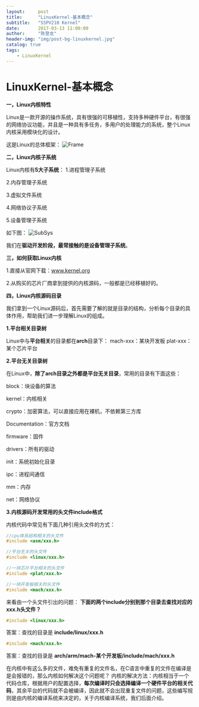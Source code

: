 ```yaml
---
layout:     post
title:      "LinuxKernel-基本概念"
subtitle:   "S5PV210 Kernel"
date:       2017-03-13 11:00:00
author:     "陈登龙"
header-img: "img/post-bg-linuxkernel.jpg"
catalog: true
tags:
    - LinuxKernel
---
```


# LinuxKernel-基本概念

**一，Linux内核特性**

Linux是一款开源的操作系统，具有很强的可移植性，支持多种硬件平台，有很强的网络协议功能，并且是一种具有多任务，多用户的处理能力的系统，整个Linux内核采用模块化的设计。

这是Linux的总体框架：
![Frame][1]


**二，Linux内核子系统**

Linux内核有**5大子系统**：
1.进程管理子系统

2.内存管理子系统

3.虚拟文件系统

4.网络协议子系统

5.设备管理子系统

如下图：
![SubSys][2]

我们在**驱动开发阶段，最常接触的是设备管理子系统**。

**三，如何获取Linux内核**

1.直接从官网下载：www.kernel.org

2.从购买的芯片厂商拿到提供的内核源码，一般都是已经移植好的。


**四，Linux内核源码目录**

我们拿到一个Linux源码后，首先需要了解的就是目录的结构，分析每个目录的具体作用，帮助我们进一步理解Linux的组成。

**1.平台相关目录树**

Linux中与**平台相关**的目录都在**arch**目录下：
mach-xxx：某块开发板
plat-xxx：某个芯片平台

**2.平台无关目录树**

在Linux中，**除了arch目录之外都是平台无关目录**，常用的目录有下面这些：

block：块设备的算法

kernel：内核相关

crypto：加密算法，可以直接应用在裸机，不依赖第三方库

Documentation：官方文档

firmware：固件

drivers：所有的驱动

init：系统初始化目录

ipc：进程间通信

mm：内存

net：网络协议

**3.内核源码开发常用的头文件include格式**

内核代码中常见有下面几种引用头文件的方式：

``` c
//cpu体系结构相关的头文件
#include <asm/xxx.h>

//平台无关的头文件
#include <linux/xxx.h>

//一块芯片平台相关的头文件
#include <plat/xxx.h>

//一块开发板相关的头文件
#include <mach/xxx.h>
```

来看由一个头文件引出的问题：
**下面的两个include分别到那个目录去查找对应的xxx.h头文件？**

``` c
#include <linux/xxx.h>
```
答案：查找的目录是 **include/linux/xxx.h**

``` c
#include <mach/xxx.h>
```
答案：查找的目录是 **arch/arm/mach-某个开发板/include/mach/xxx.h**


在内核中有这么多的文件，难免有重复的文件名，在C语言中重复的文件在编译是是会报错的，那么内核如何解决这个问题呢？
内核的解决方法：内核相当于一个代码仓库，根据用户的配置选择，**每次编译时只会选择编译一个硬件平台的相关代码**，其余平台的代码就不会被编译，因此就不会出现重复文件的问题，这些编写规则是由内核的编译系统来决定的，关于内核编译系统，我们后面介绍。

  [1]: https://cheng-zhi.github.io/img/LinuxKernel/post-2017-3-13-LinuxFrame.png
  [2]: https://cheng-zhi.github.io/img/LinuxKernel/post-2017-3-13-LinuxSubSys.png
